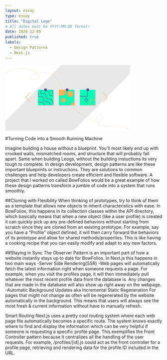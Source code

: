 ```yaml
---
layout: essay
type: essay
title: "Digital Lego"
# All dates must be YYYY-MM-DD format!
date: 2024-12-05
published: true
labels:
  - Design Patterns
  - Next.js
---
```


<img width="400px" class="rounded float-start pe-4" src="../img/designpatterns.png">



#Turning Code into a Smooth Running Machine

Imagine building a house without a blueprint. You'll most likely end up with crooked walls, mismatched rooms, and structure that will probably fall apart. Same when building Leogs, without the building instuctions its very tough to complete. In design development, design patterns are like these important blueprints or instructions. They are solutions to common challenges and help developers create efficient and flexible software. A project that I worked on called BowFolios would be a great example of how these design patterns transform a jumble of code into a system that runs smoothly. 

##Cloning with Flexibility
When thinking of prototypes, try to think of them as a template that allows new objects to inherit characteristics with ease. In BowFolios, this happens in its collection classes within the API directory, which basically means that when a new object (like a user profile) is created it can quickly pick up any pre-defined behaviors without starting from scratch since they are cloned from an existing prototype. For example, say you have a “Profile” object defined, it will then carry forward the behaviors of its prototype and allow for shared methods/properties. This is like having a cooking recipe that you can easily modify and adapt to any new factors. 

##Staying in Sync
The Observer Pattern is an important part of how a website instantly stays up to date for BowFolios. In Next.js this happens in two main ways
-Server Side Rendering(SSR)
  -Web pages will automatically fetch the latest information right when someone requests a page. For example, when you visit the profiles page, it will then immediately pull whatever the most recent profile data from the database is. Any changes that are made in the database will also show up right away on the webpage.
  -Automatic Background Updates aka Incremental Static Regeneration
For pages that might not change as often will be regenerated by the website automatically in the background. This means that users will always see the most fresh & current information without have to manually refresh. 

Smart Routing
Next.js uses a pretty cool routing system where each web page file automatically becomes a specific route. The system knows exactly where to find and display the information which can be very helpful if someone is requesting a specific profile page. This exemplifies the Front Controller pattern because it centralizes all the handling of the user requests. For example, /profiles/[id].js could act as the front controller for a profile page, retrieving and rendering data for the profile ID included in the URL.
